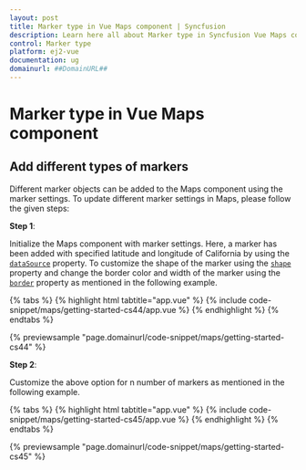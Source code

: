 ```yaml
---
layout: post
title: Marker type in Vue Maps component | Syncfusion
description: Learn here all about Marker type in Syncfusion Vue Maps component of Syncfusion Essential JS 2 and more.
control: Marker type 
platform: ej2-vue
documentation: ug
domainurl: ##DomainURL##
---
```


# Marker type in Vue Maps component

## Add different types of markers

Different marker objects can be added to the Maps component using the marker settings. To update different marker settings in Maps, please follow the given steps:

**Step 1**:

Initialize the Maps component with marker settings. Here, a marker has been added with specified latitude and longitude of California by using the [`dataSource`](https://ej2.syncfusion.com/vue/documentation/api/maps/markerSettingsModel/#datasource) property. To customize the shape of the marker using the [`shape`](https://ej2.syncfusion.com/vue/documentation/api/maps/markerSettingsModel/#shape) property and change the border color and width of the marker using the [`border`](https://ej2.syncfusion.com/vue/documentation/api/maps/markerSettingsModel/#border) property as mentioned in the following example.

{% tabs %}
{% highlight html tabtitle="app.vue" %}
{% include code-snippet/maps/getting-started-cs44/app.vue %}
{% endhighlight %}
{% endtabs %}
        
{% previewsample "page.domainurl/code-snippet/maps/getting-started-cs44" %}

**Step 2**:

Customize the above option for n number of markers as mentioned in the following example.

{% tabs %}
{% highlight html tabtitle="app.vue" %}
{% include code-snippet/maps/getting-started-cs45/app.vue %}
{% endhighlight %}
{% endtabs %}
        
{% previewsample "page.domainurl/code-snippet/maps/getting-started-cs45" %}